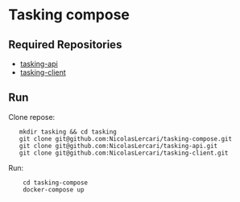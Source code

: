 # Tasking compose

## Required Repositories
- [tasking-api](https://github.com/NicolasLercari/tasking-api)
- [tasking-client](https://github.com/NicolasLercari/tasking-client)

## Run 

Clone repose:
```
   mkdir tasking && cd tasking
   git clone git@github.com:NicolasLercari/tasking-compose.git
   git clone git@github.com:NicolasLercari/tasking-api.git
   git clone git@github.com:NicolasLercari/tasking-client.git
```

Run: 
```
    cd tasking-compose
    docker-compose up        
```
